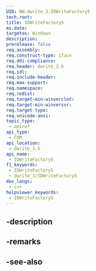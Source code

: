 ```yaml
---
UID: NN:dwrite_3.IDWriteFactory5
tech.root: 
title: IDWriteFactory5
ms.date: 
targetos: Windows
description: 
prerelease: false
req.assembly: 
req.construct-type: iface
req.ddi-compliance: 
req.header: dwrite_3.h
req.idl: 
req.include-header: 
req.max-support: 
req.namespace: 
req.redist: 
req.target-min-winverclnt: 
req.target-min-winversvr: 
req.target-type: 
req.unicode-ansi: 
topic_type:
 - apiref
api_type:
 - COM
api_location:
 - dwrite_3.h
api_name:
 - IDWriteFactory5
f1_keywords:
 - IDWriteFactory5
 - dwrite_3/IDWriteFactory5
dev_langs:
 - c++
helpviewer_keywords:
 - IDWriteFactory5
---
```


## -description

## -remarks

## -see-also

